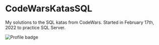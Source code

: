 # CodeWarsKatasSQL
My solutions to the SQL katas from CodeWars. 
Started in February 17th, 2022 to practice SQL Server.

<img src="https://camo.githubusercontent.com/86dd2971922fb4eaab3d2e7d8934215fb0cd66e459651d32e27880b023b42565/68747470733a2f2f7777772e636f6465776172732e636f6d2f75736572732f425253524b522f6261646765732f6c61726765" alt="Profile badge" data-canonical-src="https://www.codewars.com/users/matheusguifer/badges/large" style="max-width: 100%;">

